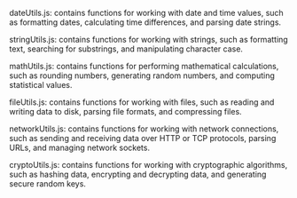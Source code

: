 dateUtils.js: contains functions for working with date and time values, such as formatting dates, calculating time differences, and parsing date strings.

stringUtils.js: contains functions for working with strings, such as formatting text, searching for substrings, and manipulating character case.

mathUtils.js: contains functions for performing mathematical calculations, such as rounding numbers, generating random numbers, and computing statistical values.

fileUtils.js: contains functions for working with files, such as reading and writing data to disk, parsing file formats, and compressing files.

networkUtils.js: contains functions for working with network connections, such as sending and receiving data over HTTP or TCP protocols, parsing URLs, and managing network sockets.

cryptoUtils.js: contains functions for working with cryptographic algorithms, such as hashing data, encrypting and decrypting data, and generating secure random keys.
